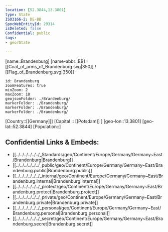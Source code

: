 ```yaml
---
location: [52.3844,13.3801]
type: State
ISO3166-2: DE-BB
SpocWebEntityId: 29314
isDeleted: false
Confidential: public
tags:
- geo/State

---
```

[name::Brandenburg]
[name-abbr::BB]
![[Coat_of_arms_of_Brandenburg.svg|350]]
![[Flag_of_Brandenburg.svg|350]]

```leaflet
id: Brandenburg
zoomFeatures: true 
minZoom: 2 
maxZoom: 18
geojsonFolder: ./Brandenburg/
markerFolder: ./Brandenburg/
markerFolder: ./Brandenburg/
markerFolder: ./Brandenburg/
```

[Country::[[Germany]]]
[Capital :: [[Potsdam]] ]
[geo-lon::13.3801]
[geo-lat::52.3844]
[Population::]



## Confidential Links & Embeds: 
- [[../../../../../../_Standards/geo/Continent/Europe/Germany/Germany~East/Brandenburg|Brandenburg]] 
- [[../../../../../../_public/geo/Continent/Europe/Germany/Germany~East/Brandenburg.public|Brandenburg.public]] 
- [[../../../../../../_internal/geo/Continent/Europe/Germany/Germany~East/Brandenburg.internal|Brandenburg.internal]] 
- [[../../../../../../_protect/geo/Continent/Europe/Germany/Germany~East/Brandenburg.protect|Brandenburg.protect]] 
- [[../../../../../../_private/geo/Continent/Europe/Germany/Germany~East/Brandenburg.private|Brandenburg.private]] 
- [[../../../../../../_personal/geo/Continent/Europe/Germany/Germany~East/Brandenburg.personal|Brandenburg.personal]] 
- [[../../../../../../_secret/geo/Continent/Europe/Germany/Germany~East/Brandenburg.secret|Brandenburg.secret]] 
